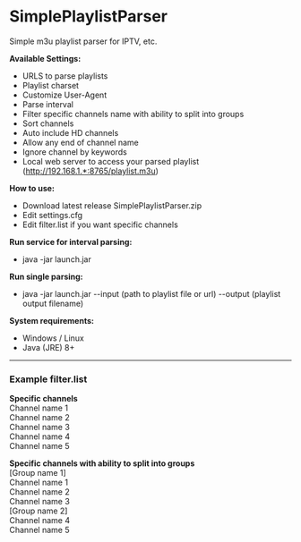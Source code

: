 # SimplePlaylistParser
Simple m3u playlist parser for IPTV, etc.

**Available Settings:**
- URLS to parse playlists
- Playlist charset
- Customize User-Agent
- Parse interval
- Filter specific channels name with ability to split into groups
- Sort channels
- Auto include HD channels
- Allow any end of channel name
- Ignore channel by keywords
- Local web server to access your parsed playlist (http://192.168.1.*:8765/playlist.m3u)

**How to use:**
- Download latest release SimplePlaylistParser.zip
- Edit settings.cfg
- Edit filter.list if you want specific channels

**Run service for interval parsing:**
- java -jar launch.jar

**Run single parsing:**
- java -jar launch.jar --input (path to playlist file or url) --output (playlist output filename)

**System requirements:**
- Windows / Linux
- Java (JRE) 8+

------------

### Example filter.list

**Specific channels**  
Channel name 1  
Channel name 2  
Channel name 3  
Channel name 4  
Channel name 5  

**Specific channels with ability to split into groups**  
[Group name 1]  
Channel name 1  
Channel name 2  
Channel name 3  
[Group name 2]  
Channel name 4  
Channel name 5